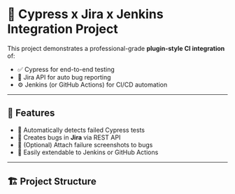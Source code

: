 # 🚀 Cypress x Jira x Jenkins Integration Project

This project demonstrates a professional-grade **plugin-style CI integration** of:
- ✅ Cypress for end-to-end testing
- 🐞 Jira API for auto bug reporting
- ⚙️ Jenkins (or GitHub Actions) for CI/CD automation

---

## 🧩 Features

- 🧪 Automatically detects failed Cypress tests  
- 🐛 Creates bugs in **Jira** via REST API  
- 📸 (Optional) Attach failure screenshots to bugs  
- 🔧 Easily extendable to Jenkins or GitHub Actions

---

## 🏗️ Project Structure

